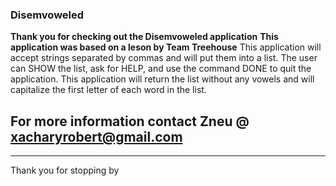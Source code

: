 ### Disemvoweled
__Thank you for checking out the Disemvoweled application__
**This application was based on a leson by Team Treehouse**
This application will accept strings separated by commas and will put them into a list. The user can SHOW the list, ask for HELP, and use the command DONE to quit the application. This application will return the list without any vowels and will capitalize the first letter of each word in the list.

For more information contact Zneu @ xacharyrobert@gmail.com
---

---

Thank you for stopping by
